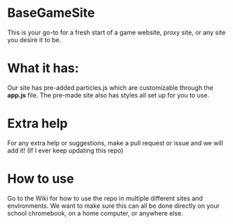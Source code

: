 # BaseGameSite
This is your go-to for a fresh start of a game website, proxy site, or any site you desire it to be.
# What it has:
Our site has pre-added particles.js which are customizable through the <strong>app.js</strong> file.
The pre-made site also has styles all set up for you to use.
# Extra help
For any extra help or suggestions, make a pull request or issue and we will add it! (If I ever keep updating this repo)
# How to use
Go to the Wiki for how to use the repo in multiple different sites and environments. 
We want to make sure this can all be done directly on your school chromebook, on a home computer, or anywhere else.
